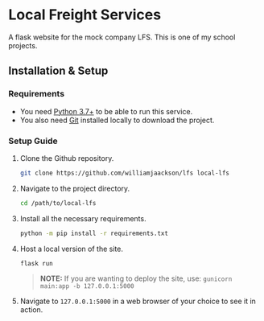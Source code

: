 # Local Freight Services
A flask website for the mock company LFS. This is one of my school projects.

## Installation & Setup
### Requirements
 - You need [Python 3.7+](http://python.org/downloads) to be able to run this service.
 - You also need [Git](https://git-scm.com/downloads) installed locally to download the project.

### Setup Guide
1. Clone the Github repository.
    ```sh
    git clone https://github.com/williamjaackson/lfs local-lfs
    ```

1. Navigate to the project directory.
    ```sh
    cd /path/to/local-lfs
    ```

1. Install all the necessary requirements.
    ```sh
    python -m pip install -r requirements.txt
    ```

1. Host a local version of the site.
    ```sh
    flask run
    ```
    > **NOTE:** If you are wanting to deploy the site, use: `gunicorn main:app -b 127.0.0.1:5000`
    
1. Navigate to `127.0.0.1:5000` in a web browser of your choice to see it in action.

